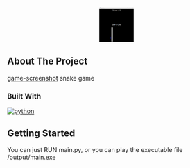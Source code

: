 <div align="center">
  <a href="https://github.com/loading04/snake_gmae">
    <img src="images/snake_game.png" alt="Logo" width="80" height="80">
  </a>
 </div>

## About The Project

[game-screenshot]
snake game 
### Built With
[![python][python-pi]][python-url]

## Getting Started

You can just RUN main.py, or you can play the executable file /output/main.exe

<!-- MARKDOWN LINKS & IMAGES -->
[game-screenshot]: images/snake_game.png
[python-pi]:https://img.shields.io/badge/Python-3776AB?style=for-the-badge&logo=python&logoColor=white
[python-url]:https://www.python.org/


